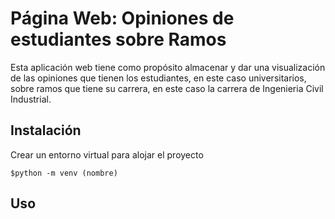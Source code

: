 # Página Web: Opiniones de estudiantes sobre Ramos

Esta aplicación web tiene como propósito almacenar y dar una visualización de las opiniones que tienen los estudiantes, en este caso universitarios, sobre ramos que tiene su carrera, en este caso la carrera de Ingenieria Civil Industrial.

## Instalación 

Crear un entorno virtual para alojar el proyecto

`` $python -m venv (nombre)
``


## Uso

